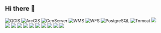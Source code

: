 ## Hi there 👋

<!--
**nouha435/nouha435** is a ✨ _special_ ✨ repository because its `README.md` (this file) appears on your GitHub profile.
<h1 align="center">Hi 👋, I'm Nouhaila Maarouf</h1>
<h3 align="center">🌍 A passionate GIS & Software Developer — crafting smart, data-driven solutions with code and maps.</h3>

<p align="center">
I’m a GIS engineer and software developer passionate about turning geographic data into impactful tools.  
From geospatial analysis and web mapping to backend development, I bridge the gap between spatial intelligence and software engineering.
</p>

---

- 📫 How to reach me: **nouhailamaarouf98@gmail.com**

- ⚡ Fun fact: **I think I am funny 😄**

---

<h3 align="left">🌐 Connect with me:</h3>
<p align="left">
<a href="https://www.linkedin.com/in/nouhaila-maarouf-a33255201" target="blank">
  <img align="center" src="https://raw.githubusercontent.com/rahuldkjain/github-profile-readme-generator/master/src/images/icons/Social/linked-in-alt.svg" alt="LinkedIn - Nouhaila Maarouf" height="30" width="40" />
</a>
</p>

---

<h3 align="left">🛠️ Languages, Tools & Platforms:</h3>
<p align="left">

<!-- SIG tools -->
<img src="https://img.shields.io/badge/QGIS-589632?style=for-the-badge&logo=qgis&logoColor=white" alt="QGIS"/>
<img src="https://img.shields.io/badge/ArcGIS-4479A1?style=for-the-badge&logo=esri&logoColor=white" alt="ArcGIS"/>
<img src="https://img.shields.io/badge/GeoServer-2E86C1?style=for-the-badge&logo=geoserver&logoColor=white" alt="GeoServer"/>
<img src="https://img.shields.io/badge/WMS-WEB--MAP--SERVICE-blue?style=for-the-badge" alt="WMS"/>
<img src="https://img.shields.io/badge/WFS-WEB--FEATURE--SERVICE-orange?style=for-the-badge" alt="WFS"/>

<!-- Backend & databases -->
<img src="https://img.shields.io/badge/PostgreSQL-316192?style=for-the-badge&logo=postgresql&logoColor=white" alt="PostgreSQL"/>
<img src="https://img.shields.io/badge/Apache Tomcat-F8DC75?style=for-the-badge&logo=apachetomcat&logoColor=black" alt="Tomcat"/>

<!-- Programming -->
<img src="https://img.shields.io/badge/Java-ED8B00?style=for-the-badge&logo=java&logoColor=white"/>
<img src="https://img.shields.io/badge/C++-00599C?style=for-the-badge&logo=c%2B%2B&logoColor=white"/>
<img src="https://img.shields.io/badge/JavaScript-F7DF1E?style=for-the-badge&logo=javascript&logoColor=black"/>
<img src="https://img.shields.io/badge/Node.js-339933?style=for-the-badge&logo=node.js&logoColor=white"/>
<img src="https://img.shields.io/badge/Spring-6DB33F?style=for-the-badge&logo=spring&logoColor=white"/>

<!-- Frontend -->
<img src="https://img.shields.io/badge/Vue.js-35495E?style=for-the-badge&logo=vue.js&logoColor=4FC08D"/>
<img src="https://img.shields.io/badge/HTML5-E34F26?style=for-the-badge&logo=html5&logoColor=white"/>
<img src="https://img.shields.io/badge/CSS3-1572B6?style=for-the-badge&logo=css3&logoColor=white"/>
<img src="https://img.shields.io/badge/Bootstrap-563D7C?style=for-the-badge&logo=bootstrap&logoColor=white"/>

<!-- Tools -->
<img src="https://img.shields.io/badge/Git-F05032?style=for-the-badge&logo=git&logoColor=white"/>
<img src="https://img.shields.io/badge/Postman-FF6C37?style=for-the-badge&logo=postman&logoColor=white"/>

</p>


